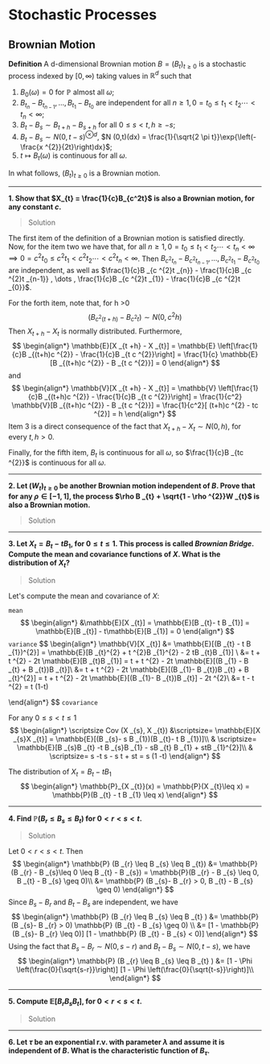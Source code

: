 # Stochastic Processes 

## Brownian Motion

**Definition** A d-dimensional Brownian motion $B= (B_{t})_{t\geq 0}$ is a stochastic process indexed by $[0,\infty)$ taking values in $\mathbb{R}^{d}$ such that

1. $B_0(\omega) = 0$ for $\mathbb{P}$ almost all $\omega$;
2. $B _{t _{n}} - B _{t _{n-1}} , \dots , B _{t _{1}} - B _{t _{0}}$ are independent for all $n \geq 1, 0 = t _{0} \leq t _{1} < t _{2} \cdots < t _{n} < \infty$;
3. $B _{t} - B _{s} \sim B _{t+h} - B _{s +h}$ for all $0 \leq s < t, h \geq -s$;
4. $B _{t}- B _{s} \sim N(0,t-s)^{\otimes d}$, $N (0,t)(dx) = \frac{1}{\sqrt{2 \pi t}}\exp{\left(-\frac{x ^{2}}{2t}\right)dx}$;
5. $t \mapsto B _{t} (\omega)$ is continuous for all $\omega$.

In what follows, $(B_{t})_{t \geq 0}$ is a Brownian motion.

----------
**1. Show that $X_{t} = \frac{1}{c}B_{c^2t}$ is also a Brownian motion, for any constant $c$.** 
> Solution

The first item of the definition of a Brownian motion is satisfied directly. Now, for the item two we have that, for all $n \geq 1, 0 = t _{0} \leq t _{1} < t _{2} \cdots < t _{n} < \infty \implies 0 = c ^{2}t _{0} \leq c ^{2}t _{1} < c ^{2}t _{2} \cdots < c ^{2}t _{n} < \infty$. Then $B _{c ^{2}t _{n}} - B _{c ^{2}t _{n-1}} , \dots , B _{c ^{2}t _{1}} - B _{c ^{2}t _{0}}$ are independent, as well as $\frac{1}{c}B _{c ^{2}t _{n}} - \frac{1}{c}B _{c ^{2}t _{n-1}} , \dots , \frac{1}{c}B _{c ^{2}t _{1}} - \frac{1}{c}B _{c ^{2}t _{0}}$.

For the forth item, note that, for h >0
$$
\begin{equation*}
	(B _{c ^{2}(t + h)} - B _{c ^{2}t}) \sim N (0, c ^{2}h)
\end{equation*}
$$
Then $X _{t+h} - X _{t}$ is normally distributed. Furthermore, 
$$
\begin{align*}
	\mathbb{E}[X _{t +h} - X _{t}] = \mathbb{E} \left[\frac{1}{c}B _{(t+h)c ^{2}} - \frac{1}{c}B _{t c ^{2}}\right] = \frac{1}{c} \mathbb{E}[B _{(t+h)c ^{2}} - B _{t c ^{2}}] = 0
\end{align*}
$$
and
$$
\begin{align*}
	\mathbb{V}[X _{t +h} - X _{t}] = \mathbb{V} \left[\frac{1}{c}B _{(t+h)c ^{2}} - \frac{1}{c}B _{t c ^{2}}\right] = \frac{1}{c^2} \mathbb{V}[B _{(t+h)c ^{2}} - B _{t c ^{2}}] = \frac{1}{c^2}[ (t+h)c ^{2} - tc ^{2}] = h
\end{align*}
$$
Item 3 is a direct consequence of the fact that $X _{t+h} - X _{t} \sim N(0,h)$, for every $t,h >0$.

Finally, for the fifth item, $B _{t}$ is continuous for all $\omega$, so $\frac{1}{c}B _{tc ^{2}}$ is continuous for all $\omega$.

----------
**2. Let $(W _{t})_{t \geq 0}$ be another Brownian motion independent of $B$. Prove that for any $\rho \in [-1,1]$, the process $\rho B _{t} + \sqrt{1 - \rho ^{2}}W _{t}$ is also a Brownian motion.**
> Solution


----------
**3. Let $X _{t} = B _{t} - t B _{1}$, for $0 \leq t \leq 1$. This process is called *Brownian Bridge*. Compute the mean and covariance functions of $X$. What is the distribution of $X _{t}$?** 																									
> Solution

Let's compute the mean and covariance of $X$:

`mean`
$$
\begin{align*}
	&\mathbb{E}[X _{t}] = \mathbb{E}[B _{t}- t B _{1}] = \mathbb{E}[B _{t}] - t\mathbb{E}[B _{1}] = 0
\end{align*}
$$
`variance`
$$
\begin{align*}
	\mathbb{V}[X _{t}] &= \mathbb{E}[(B _{t} - t B _{1})^{2}] = \mathbb{E}[B _{t}^{2} + t ^{2}B _{1}^{2} - 2 tB _{t}B _{1}] \\
	&= t + t ^{2} - 2t \mathbb{E}[B _{t}B _{1}] = t + t ^{2} - 2t \mathbb{E}[(B _{1} - B _{t} + B _{t})B _{t}]\\
	&= t + t ^{2} - 2t \mathbb{E}[(B _{1}- B _{t})B _{t} + B _{t}^{2}] = t + t ^{2} - 2t \mathbb{E}[(B _{1}- B _{t})B _{t}] - 2t ^{2}\\
	&= t - t ^{2} = t (1-t)
	
\end{align*}
$$
`covariance`

For any $0 \leq s < t \leq 1$
$$
\begin{align*}
	\scriptsize Cov (X _{s}, X _{t})
	&\scriptsize= \mathbb{E}[X _{s}X _{t}]
	= \mathbb{E}[(B _{s}- s B _{1})(B _{t}- t B _{1})]\\
	& \scriptsize=  \mathbb{E}[B _{s}B _{t} -t B _{s}B _{1} - sB _{t} B _{1} + stB _{1}^{2}]\\
	& \scriptsize= s -t s - s t + st = s (1 -t)
\end{align*}
$$

The distribution of $X _{t} = B _{t} - t B _{1}$
$$
\begin{align*}
	\mathbb{P}_{X _{t}}(x) = \mathbb{P}(X _{t}\leq x) = \mathbb{P}(B _{t} - t B _{1} \leq x)
\end{align*}
$$


----------
**4. Find $\mathbb{P} (B _{r} \leq B _{s} \leq B _{t})$ for $0 < r < s< t$.** 

> Solution

Let $0 < r < s < t$. Then
$$
\begin{align*}
	\mathbb{P} (B _{r} \leq B _{s} \leq B _{t}) &= \mathbb{P} (B _{r} - B _{s}\leq 0 \leq B _{t} - B _{s}) = \mathbb{P}(B _{r} - B _{s} \leq 0, B _{t} - B _{s} \geq 0)\\
	&= \mathbb{P} (B _{s}- B _{r} > 0, B _{t} - B _{s} \geq 0)
\end{align*}
$$
Since $B _{s} - B _{r}$ and $B _{t} - B _{s}$ are independent, we have
$$
\begin{align*}
	\mathbb{P} (B _{r} \leq B _{s} \leq B _{t} ) &= \mathbb{P} (B _{s}- B _{r} > 0) \mathbb{P} (B _{t} - B _{s} \geq 0) \\
	&= [1 - \mathbb{P} (B _{s}- B _{r} \leq 0)] [1 - \mathbb{P} (B _{t} - B _{s} < 0)]
\end{align*}
$$
Using the fact that $B _{s} - B _{r} \sim N (0,s-r)$ and $B _{t} - B _{s} \sim N (0, t-s)$, we have
$$
\begin{align*}
	\mathbb{P} (B _{r} \leq B _{s} \leq B _{t} ) &= [1 - \Phi \left(\frac{0}{\sqrt{s-r}}\right)] [1 - \Phi \left(\frac{0}{\sqrt{t-s}}\right)]\\
\end{align*}
$$

----------
**5. Compute $\mathbb{E}[B _{r}B _{s}B _{t}]$, for $0 < r< s< t.$** 

>Solution



----------
**6. Let $\tau$ be an exponential r.v. with parameter $\lambda$ and assume it is independent of $B$. What is the characteristic function of $B _{\tau}$.** 
